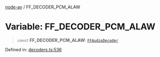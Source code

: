 [node-av](../globals.md) / FF\_DECODER\_PCM\_ALAW

# Variable: FF\_DECODER\_PCM\_ALAW

> `const` **FF\_DECODER\_PCM\_ALAW**: [`FFAudioDecoder`](../type-aliases/FFAudioDecoder.md)

Defined in: [decoders.ts:536](https://github.com/seydx/av/blob/f8631fc881b394300b1479f511d55cf1c370a87f/src/constants/decoders.ts#L536)
